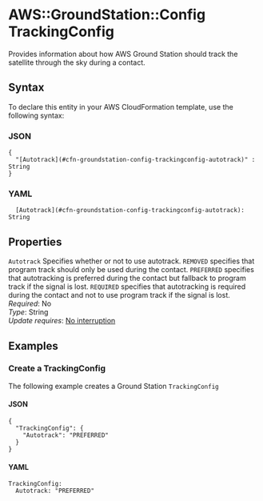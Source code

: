 # AWS::GroundStation::Config TrackingConfig<a name="aws-properties-groundstation-config-trackingconfig"></a>

 Provides information about how AWS Ground Station should track the satellite through the sky during a contact\. 

## Syntax<a name="aws-properties-groundstation-config-trackingconfig-syntax"></a>

To declare this entity in your AWS CloudFormation template, use the following syntax:

### JSON<a name="aws-properties-groundstation-config-trackingconfig-syntax.json"></a>

```
{
  "[Autotrack](#cfn-groundstation-config-trackingconfig-autotrack)" : String
}
```

### YAML<a name="aws-properties-groundstation-config-trackingconfig-syntax.yaml"></a>

```
  [Autotrack](#cfn-groundstation-config-trackingconfig-autotrack): String
```

## Properties<a name="aws-properties-groundstation-config-trackingconfig-properties"></a>

`Autotrack`  <a name="cfn-groundstation-config-trackingconfig-autotrack"></a>
 Specifies whether or not to use autotrack\. `REMOVED` specifies that program track should only be used during the contact\. `PREFERRED` specifies that autotracking is preferred during the contact but fallback to program track if the signal is lost\. `REQUIRED` specifies that autotracking is required during the contact and not to use program track if the signal is lost\.   
*Required*: No  
*Type*: String  
*Update requires*: [No interruption](https://docs.aws.amazon.com/AWSCloudFormation/latest/UserGuide/using-cfn-updating-stacks-update-behaviors.html#update-no-interrupt)

## Examples<a name="aws-properties-groundstation-config-trackingconfig--examples"></a>

### Create a TrackingConfig<a name="aws-properties-groundstation-config-trackingconfig--examples--Create_a_TrackingConfig"></a>

The following example creates a Ground Station `TrackingConfig`

#### JSON<a name="aws-properties-groundstation-config-trackingconfig--examples--Create_a_TrackingConfig--json"></a>

```
{
  "TrackingConfig": {
    "Autotrack": "PREFERRED"
  }
}
```

#### YAML<a name="aws-properties-groundstation-config-trackingconfig--examples--Create_a_TrackingConfig--yaml"></a>

```
TrackingConfig:
  Autotrack: "PREFERRED"
```